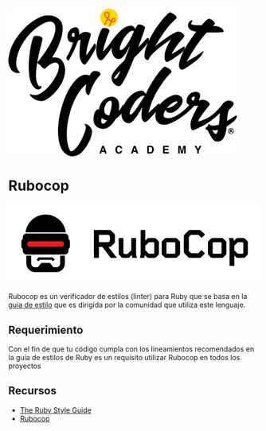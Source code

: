 ![BC logo](../../img/logo-bc.png)

# Rubocop
![rubocop](img/rubo-logo.png)

Rubocop es un verificador de estilos (linter) para Ruby que se basa en la [guía de estilo](https://rubystyle.guide/) que es dirigida por la comunidad que utiliza este lenguaje.

## Requerimiento

Con el fin de que tu código cumpla con los lineamientos recomendados en la guía de estilos de Ruby es un requisito utilizar Rubocop en todos los proyectos

## Recursos

- [The Ruby Style Guide](https://rubystyle.guide/)
- [Rubocop](https://rubocop.org/)

